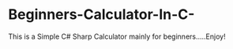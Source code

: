 # Beginners-Calculator-In-C-
 This is a Simple  C# Sharp Calculator mainly for beginners.....Enjoy!
